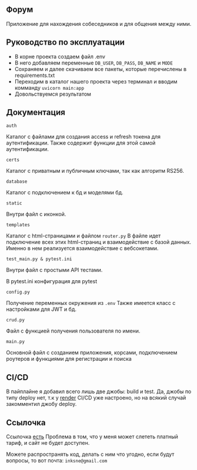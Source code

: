 ## Форум

Приложение для нахождения собеседников и для общения между ними.

## Руководство по эксплуатации

- В корне проекта создаем файл .env
- В него добавляем переменные ```DB_USER```, ```DB_PASS```, ```DB_NAME``` и ```MODE```
- Сохраняем и далее скачиваем все пакеты, которые перечислены в requirements.txt
- Переходим в каталог нашего проекта через терминал и вводим комманду
```uvicorn main:app```
- Довольствуемся результатом

## Документация

`auth`

Каталог с файлами для создания access и refresh токена для аутентификации.
Также содержит функции для этой самой аутентификации.

`certs`

Каталог с приватным и публичным ключами, так как алгоритм RS256.

`database`

Каталог с подключением к бд и моделями бд.

`static`

Внутри файл с иконкой.

`templates`

Каталог с html-страницами и файлом ```router.py```
В файле идет подключение всех этих html-страниц и взаимодействие с базой данных.
Именно в нем реализуется взаимодействие с вебсокетами.

`test_main.py & pytest.ini`

Внутри файл с простыми API тестами.

В pytest.ini конфигурация для pytest

`config.py`

Получение переменных окружения из ```.env```
Также имеется класс с настройками для JWT и бд.

`crud.py`

Файл с функцией получения пользователя по имени.

`main.py`

Основной файл с созданием приложения, корсами, подключением роутеров и функциями для регистрации и поиска

## CI/CD

В пайплайне я добавил всего лишь две джобы: build и test.
Да, джобы по типу deploy нет, т.к у [render](https://render.com/) CI/CD уже настроено,
но на всякий случай закомментил джобу deploy.

## Ссылочка

Ссылочка [есть](https://messenger-eiv7.onrender.com)
Проблема в том, что у меня может слететь платный тариф, и сайт не будет доступен.

Можете распространять код, делать с ним что угодно, если будут вопросы, то вот почта:
```inksne@gmail.com```
